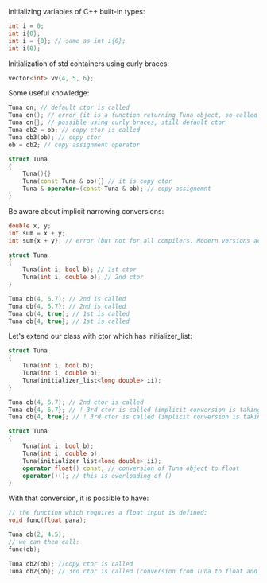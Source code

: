 Initializing variables of C++ built-in types:
```c++
int i = 0;
int i{0};
int i = {0}; // same as int i{0};
int i(0);
```

Initialization of std containers using curly braces:
```c++
vector<int> vv{4, 5, 6};
```

Some useful knowledge:
```c++
Tuna on; // default ctor is called
Tuna on(); // error (it is a function returning Tuna object, so-called 'most C++ vexing parse')
Tuna on{}; // possible using curly braces, still default ctor
Tuna ob2 = ob; // copy ctor is called
Tuna ob3(ob); // copy ctor
ob = ob2; // copy assignment operator
```

```c++
struct Tuna
{
	Tuna(){}
	Tuna(const Tuna & ob){} // it is copy ctor
	Tuna & operator=(const Tuna & ob); // copy assignemnt
}
```


Be aware about implicit narrowing conversions:
```c++
double x, y;
int sum = x + y;
int sum{x + y}; // error (but not for all compilers. Modern versions accept it)
```

```c++
struct Tuna
{
	Tuna(int i, bool b); // 1st ctor
	Tuna(int i, double b); // 2nd ctor
}

Tuna ob(4, 6.7); // 2nd is called
Tuna ob{4, 6.7}; // 2nd is called
Tuna ob(4, true); // 1st is called
Tuna ob{4, true}; // 1st is called
```

Let's extend our class with ctor which has initializer_list:
```c++
struct Tuna
{
	Tuna(int i, bool b);
	Tuna(int i, double b);
	Tuna(initializer_list<long double> ii);
}

Tuna ob(4, 6.7); // 2nd ctor is called
Tuna ob{4, 6.7}; // ! 3rd ctor is called (implicit conversion is taking place: int and double to long double)
Tuna ob{4, true}; // ! 3rd ctor is called (implicit conversion is taking place: int and bool to long double)
```

```c++
struct Tuna
{
	Tuna(int i, bool b);
	Tuna(int i, double b);
	Tuna(initializer_list<long double> ii);
	operator float() const; // conversion of Tuna object to float
	operator()(); // this is overloading of ()
}
```

With that conversion, it is possible to have:

```c++
// the function which requires a float input is defined:
void func(float para);

Tuna ob(2, 4.5);
// we can then call:
func(ob); 

Tuna ob2(ob); //copy ctor is called
Tuna ob2{ob}; // 3rd ctor is called (conversion from Tuna to float and then to long double is taking place)
```

